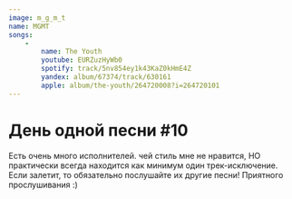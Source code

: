 ```yaml
---
image: m_g_m_t
name: MGMT
songs:
    -
        name: The Youth
        youtube: EURZuzHyWb0
        spotify: track/5nv854ey1k43KaZ0kHmE4Z
        yandex: album/67374/track/630161
        apple: album/the-youth/264720008?i=264720101
---
```

# День одной песни #10

Есть очень много исполнителей. чей стиль мне не нравится, НО практически
всегда находится как минимум один трек-исключение. Если залетит, то обязательно
послушайте их другие песни! Приятного прослушивания :)
